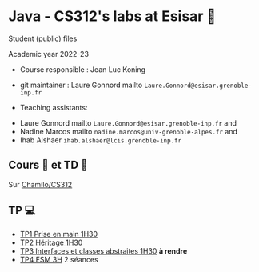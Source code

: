 # Java - CS312's labs at Esisar :school:

Student (public) files

Academic year 2022-23

* Course responsible : Jean Luc Koning

* git maintainer : Laure Gonnord mailto `Laure.Gonnord@esisar.grenoble-inp.fr`

* Teaching assistants:
- Laure Gonnord mailto `Laure.Gonnord@esisar.grenoble-inp.fr` and
- Nadine Marcos mailto `nadine.marcos@univ-grenoble-alpes.fr` and
- Ihab Alshaer `ihab.alshaer@lcis.grenoble-inp.fr`



## Cours :book: et TD :pencil:

Sur [Chamilo/CS312](https://chamilo.grenoble-inp.fr/courses/ESISAR3AMCS312/index.php)


## TP :computer: 

* [TP1 Prise en main 1H30](TP01/README.md)
* [TP2 Héritage 1H30](TP02/README.md)
* [TP3 Interfaces et classes abstraites 1H30](TP03/README.md) **à rendre**
* [TP4 FSM 3H](TP04/README.md) 2 séances 
